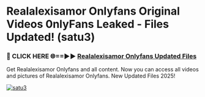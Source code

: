 # Realalexisamor Onlyfans Original Videos 0nlyFans Leaked - Files Updated! (satu3)

<h3>🔴 CLICK HERE 🌐==►► <a href="https://tinyurl.com/ehrbuxhb" rel="nofollow">Realalexisamor Onlyfans Updated Files</a></h3>

Get Realalexisamor Onlyfans and all content. Now you can access all videos and pictures of Realalexisamor Onlyfans. New Updated Files 2025!

[![satu3](https://i.imgur.com/lVYEuWS.gif)](https://tinyurl.com/ehrbuxhb)

